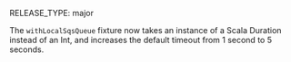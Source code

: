 RELEASE_TYPE: major

The `withLocalSqsQueue` fixture now takes an instance of a Scala Duration instead of an Int, and increases the default timeout from 1 second to 5 seconds.